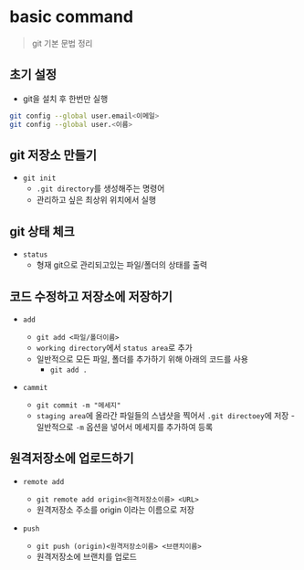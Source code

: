 # basic command
> git 기본 문법 정리

## 초기 설정
- git을 설치 후 한번만 실행
```bash
git config --global user.email<이메일>
git config --global user.<이름>
```

## git 저장소 만들기

- `git init`
    - `.git directory`를 생성해주는 명령어
    - 관리하고 싶은 최상위 위치에서 실행

## git 상태 체크

- `status`
    - 형재 git으로 관리되고있는 파일/폴더의 상태를 출력

## 코드 수정하고 저장소에 저장하기

- `add`
    - `git add <파일/폴더이름>`
    - `working directory`에서 `status area`로 추가
    - 일반적으로 모든 파일, 폴더를 추가하기 위해 아래의 코드를 사용
        - `git add .`

- `cammit`
    - `git commit -m "메세지"`
    - `staging area`에 올라간 파일들의 스냅샷을 찍어서 `.git directoey`에 저장
    -일반적으로 `-m` 옵션을 넣어서 메세지를 추가하여 등록

## 원격저장소에 업로드하기
- `remote add`
    - `git remote add origin<원격저장소이름> <URL>`
    - 원격저장소 주소를 origin 이라는 이름으로 저장

- `push`
    - `git push (origin)<원격저장소이름> <브랜치이름>`
    - 원격저장소에 브랜치를 업로드

    
